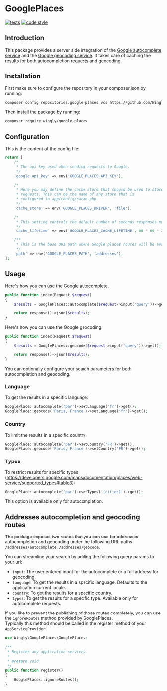# GooglePlaces

[![tests](https://github.com/Wingly-Company/google-places/actions/workflows/tests.yml/badge.svg)](https://github.com/Wingly-Company/google-places/actions/workflows/tests.yml)
[![code style](https://github.com/Wingly-Company/google-places/actions/workflows/code-style.yml/badge.svg)](https://github.com/Wingly-Company/google-places/actions/workflows/code-style.yml)

## Introduction 

This package provides a server side integration of the [Google autocomplete service](https://developers.google.com/maps/documentation/places/web-service/autocomplete) and the [Google geocoding service](https://developers.google.com/maps/documentation/geocoding/start). 
It takes care of caching the results for both autocompletion requests and geocoding.   

## Installation 

First make sure to configure the repository in your composer.json by running:

```bash
composer config repositories.google-places vcs https://github.com/Wingly-Company/google-places
```

Then install the package by running:

```bash
composer require wingly/google-places
```

## Configuration 

This is the content of the config file:

```php
return [
    /*
     * The api key used when sending requests to Google.
     */
    'google_api_key' => env('GOOGLE_PLACES_API_KEY'),

    /*
     * Here you may define the cache store that should be used to store
     * requests. This can be the name of any store that is
     * configured in app/config/cache.php
     */
    'cache_store' => env('GOOGLE_PLACES_DRIVER', 'file'),

    /*
     * This setting controls the default number of seconds responses must be cached.
     */
    'cache_lifetime' => env('GOOGLE_PLACES_CACHE_LIFETIME', 60 * 60 * 24 * 7),

    /**
     * This is the base URI path where Google places routes will be available from.
     */
    'path' => env('GOOGLE_PLACES_PATH', 'addresses'),
];
```

## Usage 

Here's how you can use the Google autocomplete.

```php 
public function index(Request $request)
{
    $results = GooglePlaces::autocomplete($request->input('query'))->get();

    return response()->json($results);
}
```

Here's how you can use the Google geocoding.

```php 
public function index(Request $request)
{
    $results = GooglePlaces::geocode($request->input('query'))->get();

    return response()->json($results);
}
```

You can optionally configure your search parameters for both autocompletion and geocoding.   

### Language 
To get the results in a specific language: 

```php 
GooglePlace::autocomplete('par')->setLanguage('fr')->get();
GooglePlace::geocode('Paris, France')->setLanguage('fr')->get();
```

### Country 
To limit the results in a specific country: 

```php 
GooglePlace::autocomplete('par')->setCountry('FR')->get();
GooglePlace::geocode('Paris, France')->setCountry('FR')->get();
```

### Types 

To restrict results for specific types (https://developers.google.com/maps/documentation/places/web-service/supported_types#table3): 

```php 
GooglePlace::autocomplete('par')->setTypes('(cities)')->get();
```

This option is available only for autocompletion.

## Addresses autocompletion and geocoding routes

The package exposes two routes that you can use for addresses autocompletion and geocoding under the following URL paths `/addresses/autocomplete`, `/addresses/geocode`. 

You can streamline your search by adding the following query params to your url: 
- `input`: The user entered input for the autocomplete or a full address for geocoding. 
- `language`: To get the results in a specific language. Defaults to the application current locale. 
- `country`: To get the results for a specific country. 
- `types`: To get the results for a specific type. Available only for autocomplete requests.

If you like to prevent the publishing of those routes completely, you can use the `ignoreRoutes` method provided by GooglePlaces.  
Typically this method should be called in the register method of your `AppServiceProvider`: 

```php 
use Wingly\GooglePlaces\GooglePlaces;
 
/**
 * Register any application services.
 *
 * @return void
 */
public function register()
{
    GooglePlaces::ignoreRoutes();
}
```

